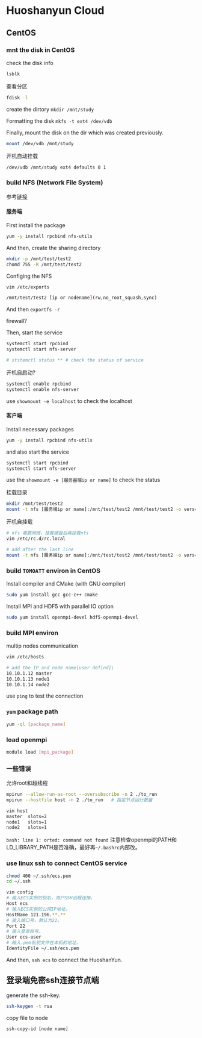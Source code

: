 

# Huoshanyun Cloud

## CentOS

### mnt the disk in CentOS

check the disk info

```bash
lsblk
```

查看分区

```bash
fdisk -l
```

create the dirtory `mkdir /mnt/study`

Formatting the disk `mkfs -t ext4 /dev/vdb`

Finally, mount the disk on the dir which was created previously.

```bash
mount /dev/vdb /mnt/study
```

开机自动挂载

```bash
/dev/vdb /mnt/study ext4 defaults 0 1
```

### build NFS (Network File System)

参考[链接](https://blog.csdn.net/liu_feng_zi_/article/details/108403321)

#### 服务端

First install the package

```bash
yum -y install rpcbind nfs-utils
```

And then, create the sharing directory

```bash
mkdir -p /mnt/test/test2
chomd 755 -R /mnt/test/test2
```

Configing the NFS

```bash
vim /etc/exports

/mnt/test/test2 [ip or nodename](rw,no_root_squash,sync)
```

And then `exportfs -r`

firewall?

Then, start the service

```bash
systemctl start rpcbind
systemctl start nfs-server

# ststemctl status ** # check the status of service
```

开机自启动?

```bash
systemctl enable rpcbind
systemctl enable nfs-server
```

use `showmount -e localhost` to check the localhost

#### 客户端

Install necessary packages

```bash
yum -y install rpcbind nfs-utils
```

and also start the service

```bash
systemctl start rpcbind
systemctl start nfs-server
```

use the `showmount -e [服务器端ip or name]` to check the status

挂载目录

```bash
mkdir /mnt/test/test2
mount -t nfs [服务端ip or name]:/mnt/test/test2 /mnt/test/test2 -o vers=4
```

开机自挂载

```bash
# nfs 需要网络，挂载硬盘后再挂载nfs
vim /etc/rc.d/rc.local

# add after the last line
mount -t nfs [服务端ip or name]:/mnt/test/test2 /mnt/test/test2 -o vers=4
```

### build `TOMOATT` environ in CentOS

Install compiler and CMake (with GNU compiler)

```bash
sudo yum install gcc gcc-c++ cmake
```

Install MPI and HDF5 with parallel IO option

```bash
sudo yum install openmpi-devel hdf5-openmpi-devel
```

### build MPI environ 

multip nodes communication

```bash
vim /etc/hosts

# add the IP and node name[user defind]\
10.10.1.12 master
10.10.1.13 node1
10.10.1.14 node2
```

use `ping` to test the connection

### `yum` package path

```bash
yum -ql [package_name]
```

### load openmpi

```bash
module load [mpi_package]
```

### 一些错误

允许root和超线程

```bash
mpirun --allow-run-as-root --oversubscribe -n 2 ./to_run
mpirun --hostfile host -n 2 ./to_run   # 指定节点运行数量

vim host
master  slots=2
node1   slots=1
node2   slots=1
```

`bash: line 1: orted: command not found` 注意检查openmpi的PATH和LD_LIBRARY_PATH是否准确，最好再`~/.bashrc`内部改。

### use linux ssh to connect CentOS service

```bash
chmod 400 ~/.ssh/ecs.pem
cd ~/.ssh

vim config
# 输入ECS实例的别名，用户SSH远程连接。
Host ecs
# 输入ECS实例的公网IP地址。
HostName 121.196.**.**
# 输入端口号，默认为22。
Port 22
# 输入登录账号。
User ecs-user
# 输入.pem私钥文件在本机的地址。
IdentityFile ~/.ssh/ecs.pem
```

And then, `ssh ecs` to connect the HuoshanYun.

## 登录端免密ssh连接节点端

generate the ssh-key.

```bash
ssh-keygen -t rsa
```

copy file to node

```bash
ssh-copy-id [node name]
```
